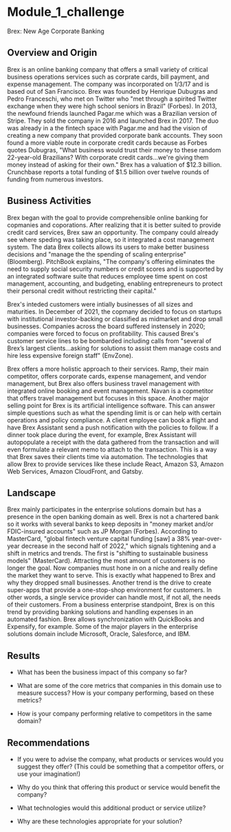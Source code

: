 # Module_1_challenge

Brex: New Age Corporate Banking

## Overview and Origin

Brex is an online banking company that offers a small variety of critical business operations services such as corprate cards, bill payment, and expense management. The company was incorporated on 1/3/17 and is based out of San Francisco. Brex was founded by Henrique Dubugras and Pedro Franceschi, who met on Twitter who "met through a spirited Twitter exchange when they were high school seniors in Brazil" (Forbes). In 2013, the newfound friends launched Pagar.me which was a Brazilian version of Stripe. They sold the company in 2016 and launched Brex in 2017. The duo was already in a the fintech space with Pagar.me and had the vision of creating a new company that provided corporate bank accounts. They soon found a more viable route in corporate credit cards because as Forbes quotes Dubugras, "What business would trust their money to these random 22-year-old Brazilians? With corporate credit cards...we're giving them money instead of asking for their own." Brex has a valuation of $12.3 billion. Crunchbase reports a total funding of $1.5 billion over twelve rounds of funding from numerous investors. 


## Business Activities

Brex began with the goal to provide comprehensible online banking for copmanies and coporations. After realizing that it is better suited to provide credit card services, Brex saw an opportunity. The company could already see where speding was taking place, so it integrated a cost management system. The data Brex collects allows its users to make better business decisions and "manage the the spending of scaling enterprise" (Bloomberg). PitchBook explains, "The company's offering eliminates the need to supply social security numbers or credit scores and is supported by an integrated software suite that reduces employee time spent on cost management, accounting, and budgeting, enabling entrepreneurs to protect their personal credit without restricting their capital." 

Brex's inteded customers were intially businesses of all sizes and maturities. In December of 2021, the copmany decided to focus on startups with institutional investor-backing or classified as midmarket and drop small businesses. Companies across the board suffered instensely in 2020; companies were forced to focus on profitability. This caused Brex's customer service lines to be bombarded including calls from "several of Brex’s largest clients...asking for solutions to assist them manage costs and hire less expensive foreign staff" (EnvZone). 

Brex offers a more holistic approach to their services. Ramp, their main competitor, offers corporate cards, expense management, and vendor management, but Brex also offers business travel management with integrated online booking and event management. Navan is a copmetitor that offers travel management but focuses in this space. Another major selling point for Brex is its artificial intelligence software. This can answer simple questions such as what the spending limit is or can help with certain operations and policy compliance. A client employee can book a flight and have Brex Assistant send a push notification with the policies to follow. If a dinner took place during the event, for example, Brex Assistant will autopopulate a receipt with the data gathered from the transaction and will even formulate a relevant memo to attach to the transaction. This is a way that Brex saves their clients time via automation. The technologies that allow Brex to provide services like these include React, Amazon S3, Amazon Web Services, Amazon CloudFront, and Gatsby.


## Landscape

Brex mainly participates in the enterprise solutions domain but has a presence in the open banking domain as well. Brex is not a chartered bank so it works with several banks to keep deposits in "money market and/or FDIC-insured accounts" such as JP Morgan (Forbes). According to MasterCard, "global fintech venture capital funding [saw] a 38% year-over-year decrease in the second half of 2022," which signals tightening and a shift in metrics and trends. The first is "shifting to sustainable business models" (MasterCard). Attracting the most amount of customers is no longer the goal. Now companies must hone in on a niche and really define the market they want to serve. This is exactly what happened to Brex and why they dropped small businesses. Another trend is the drive to create super-apps that provide a one-stop-shop environment for customers. In other words, a single service provider can handle most, if not all, the needs of their customers. From a business enterprise standpoint, Brex is on this trend by providing banking solutions and handling expenses in an automated fashion. Brex allows synchronization with QuickBooks and Expensify, for example. Some of the major players in the enterprise solutions domain include Microsoft, Oracle, Salesforce, and IBM.


## Results

* What has been the business impact of this company so far?

* What are some of the core metrics that companies in this domain use to measure success? How is your company performing, based on these metrics?

* How is your company performing relative to competitors in the same domain?


## Recommendations

* If you were to advise the company, what products or services would you suggest they offer? (This could be something that a competitor offers, or use your imagination!)

* Why do you think that offering this product or service would benefit the company?

* What technologies would this additional product or service utilize?

* Why are these technologies appropriate for your solution?